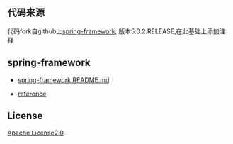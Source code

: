 ## 代码来源
代码fork自github上[spring-framework](https://github.com/spring-projects/spring-framework),
版本5.0.2.RELEASE,在此基础上添加注释

## spring-framework
+ [spring-framework README.md](https://github.com/spring-projects/spring-framework/blob/master/README.md)

+ [reference](https://docs.spring.io/spring/docs/5.0.2.RELEASE/spring-framework-reference/)

## License
[Apache License2.0](http://www.apache.org/licenses/LICENSE-2.0).